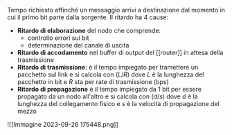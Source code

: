 Tempo richiesto affinché un messaggio arrivi a destinazione dal momento in cui il primo bit parte dalla sorgente.
Il ritardo ha 4 cause:
- **Ritardo di elaborazione** del nodo che comprende:
	- controllo errori sui bit
	- determinazione del canale di uscita
- **Ritardo di accodamento** nel buffer di output del [[router]] in attesa della trasmissione
- **Ritardo di trasmissione**: è il tempo impiegato per tramettere un pacchetto sul link e si calcola con $(L/R)$ dove $L$ è la lunghezza del pacchetto in bit e $R$ sta per rate di trasmissione (bps)
- **Ritardo di propagazione** è il tempo impiegato da 1 bit per essere propagato da un nodo all'altro e si calcola con $(d/s)$ dove $d$ è la lunghezza del collegamento fisico e $s$ è la velocità di propagazione del mezzo

![[Immagine 2023-09-26 175448.png]]
